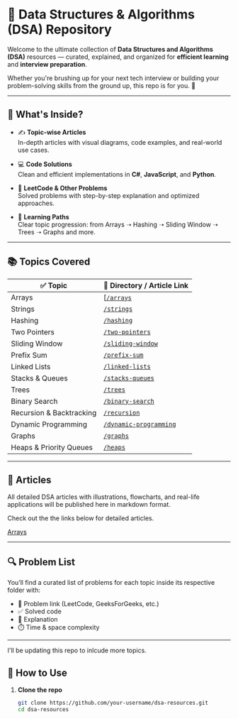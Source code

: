 # 🧠 Data Structures & Algorithms (DSA) Repository

Welcome to the ultimate collection of **Data Structures and Algorithms (DSA)** resources — curated, explained, and organized for **efficient learning** and **interview preparation**.

Whether you're brushing up for your next tech interview or building your problem-solving skills from the ground up, this repo is for you. 🚀

---

## 📌 What's Inside?

- ✍️ **Topic-wise Articles**  
  In-depth articles with visual diagrams, code examples, and real-world use cases.

- 💻 **Code Solutions**  
  Clean and efficient implementations in **C#**, **JavaScript**, and **Python**.

- 🧩 **LeetCode & Other Problems**  
  Solved problems with step-by-step explanation and optimized approaches.

- 🧭 **Learning Paths**  
  Clear topic progression: from Arrays ➝ Hashing ➝ Sliding Window ➝ Trees ➝ Graphs and more.

---

## 📚 Topics Covered

| ✅ Topic              | 📂 Directory / Article Link         |
|----------------------|--------------------------------------|
| Arrays               | [[`/arrays`](.https://github.com/codewithjasbeer/Leetcode-Problems-Solved/tree/main/Arrays)   |
| Strings              | [`/strings`](./strings/)             |
| Hashing              | [`/hashing`](./hashing/)             |
| Two Pointers         | [`/two-pointers`](./two-pointers/)   |
| Sliding Window       | [`/sliding-window`](./sliding-window/) |
| Prefix Sum           | [`/prefix-sum`](./prefix-sum/)       |
| Linked Lists         | [`/linked-lists`](./linked-lists/)   |
| Stacks & Queues      | [`/stacks-queues`](./stacks-queues/) |
| Trees                | [`/trees`](./trees/)                 |
| Binary Search        | [`/binary-search`](./binary-search/) |
| Recursion & Backtracking | [`/recursion`](./recursion/)     |
| Dynamic Programming  | [`/dynamic-programming`](./dynamic-programming/) |
| Graphs               | [`/graphs`](./graphs/)               |
| Heaps & Priority Queues | [`/heaps`](./heaps/)              |

---

## 📝 Articles

All detailed DSA articles with illustrations, flowcharts, and real-life applications will be published here in markdown format.

Check out the the links below for detailed articles.

<a href="https://codewithjasbeer.substack.com/publish/post/169023002"> Arrays </a>

---

## 🔍 Problem List

You’ll find a curated list of problems for each topic inside its respective folder with:

- 🔢 Problem link (LeetCode, GeeksForGeeks, etc.)
- ✅ Solved code
- 🧠 Explanation
- ⏱️ Time & space complexity

---

I'll be updating this repo to inlcude more topics.

## 🚀 How to Use

1. **Clone the repo**  
   ```bash
   git clone https://github.com/your-username/dsa-resources.git
   cd dsa-resources

